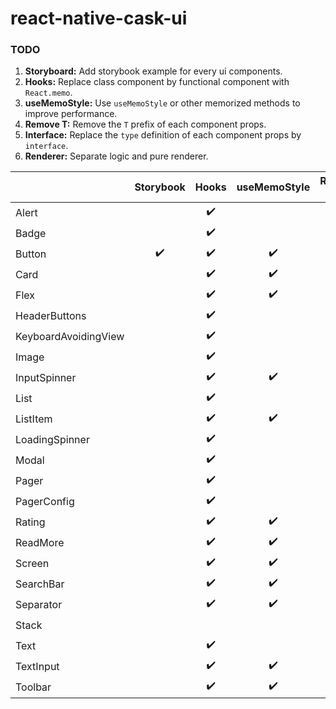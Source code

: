 # react-native-cask-ui

### TODO
1. **Storyboard:** Add storybook example for every ui components.
2. **Hooks:** Replace class component by functional component with `React.memo`.
3. **useMemoStyle:** Use `useMemoStyle` or other memorized methods to improve performance.
4. **Remove T:** Remove the `T` prefix of each component props.
5. **Interface:** Replace the `type` definition of each component props by `interface`.
6. **Renderer:** Separate logic and pure renderer.

|                      | Storybook | Hooks | useMemoStyle | Remove T | Interface | Renderer |
| -------------------- | :-------: | :---: | :----------: | :------: | :-------: | :------: |
| Alert                |           | ✔️     |              |         |           |          |
| Badge                |           | ✔️     |              |         |           |          |
| Button               | ✔️         | ✔️     | ✔️            | ✔️       | ✔️         |          |
| Card                 |           | ✔️     | ✔️            | ✔️       |           |          |
| Flex                 |           | ✔️     | ✔️            | ✔️       |           |          |
| HeaderButtons        |           | ✔️     |              | ✔️       |           |          |
| KeyboardAvoidingView |           | ✔️     |              | ✔️       |           |          |
| Image                |           | ✔️     |              |         |           |          |
| InputSpinner         |           | ✔️     | ✔️            |         |           |          |
| List                 |           | ✔️     |              |         |           |          |
| ListItem             |           | ✔️     | ✔️            | ✔️       |           |          |
| LoadingSpinner       |           | ✔️     |              | ✔️       |           | ✔️        |
| Modal                |           | ✔️     |              |         |           |          |
| Pager                |           | ✔️     |              | ✔️       |           |          |
| PagerConfig          |           | ✔️     |              | ✔️       |           |          |
| Rating               |           | ✔️     | ✔️            | ✔️       |           |          |
| ReadMore             |           | ✔️     | ✔️            | ✔️       |           |          |
| Screen               |           | ✔️     | ✔️            | ✔️       |           |          |
| SearchBar            |           | ✔️     | ✔️            | ✔️       |           | ✔️        |
| Separator            |           | ✔️     | ✔️            | ✔️       |           |          |
| Stack                |           |       |              | ✔️       |           |          |
| Text                 |           | ✔️     |              | ✔️       |           |          |
| TextInput            |           | ✔️     | ✔️            | ✔️       |           |          |
| Toolbar              |           | ✔️     | ✔️            | ✔️       |           |          |
